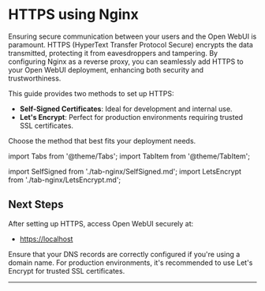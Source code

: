 # HTTPS using Nginx

Ensuring secure communication between your users and the Open WebUI is paramount. HTTPS (HyperText Transfer Protocol Secure) encrypts the data transmitted, protecting it from eavesdroppers and tampering. By configuring Nginx as a reverse proxy, you can seamlessly add HTTPS to your Open WebUI deployment, enhancing both security and trustworthiness.

This guide provides two methods to set up HTTPS:
- **Self-Signed Certificates**: Ideal for development and internal use.
- **Let's Encrypt**: Perfect for production environments requiring trusted SSL certificates.

Choose the method that best fits your deployment needs.

import Tabs from '@theme/Tabs';
import TabItem from '@theme/TabItem';

import SelfSigned from './tab-nginx/SelfSigned.md';
import LetsEncrypt from './tab-nginx/LetsEncrypt.md';

<Tabs>
  <TabItem value="self-signed" label="Self-Signed Certificate">
    <SelfSigned />
  </TabItem>

  <TabItem value="letsencrypt" label="Let's Encrypt">
    <LetsEncrypt />
  </TabItem>
</Tabs>

## Next Steps

After setting up HTTPS, access Open WebUI securely at:

- [https://localhost](https://localhost)

Ensure that your DNS records are correctly configured if you're using a domain name. For production environments, it's recommended to use Let's Encrypt for trusted SSL certificates.

---

